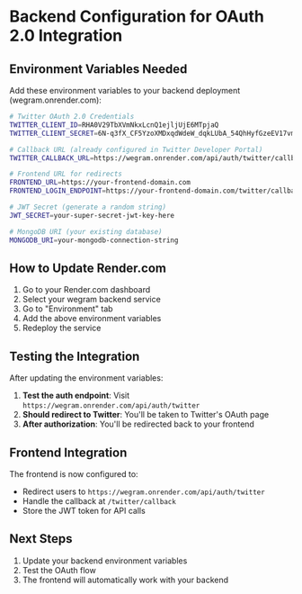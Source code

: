 # Backend Configuration for OAuth 2.0 Integration

## Environment Variables Needed

Add these environment variables to your backend deployment (wegram.onrender.com):

```bash
# Twitter OAuth 2.0 Credentials
TWITTER_CLIENT_ID=RHA0V29TbXVmNkxLcnQ1ejljUjE6MTpjaQ
TWITTER_CLIENT_SECRET=6N-q3fX_CF5YzoXMDxqdWdeW_dqkLUbA_54QhHyfGzeEV17vmX

# Callback URL (already configured in Twitter Developer Portal)
TWITTER_CALLBACK_URL=https://wegram.onrender.com/api/auth/twitter/callback

# Frontend URL for redirects
FRONTEND_URL=https://your-frontend-domain.com
FRONTEND_LOGIN_ENDPOINT=https://your-frontend-domain.com/twitter/callback

# JWT Secret (generate a random string)
JWT_SECRET=your-super-secret-jwt-key-here

# MongoDB URI (your existing database)
MONGODB_URI=your-mongodb-connection-string
```

## How to Update Render.com

1. Go to your Render.com dashboard
2. Select your wegram backend service
3. Go to "Environment" tab
4. Add the above environment variables
5. Redeploy the service

## Testing the Integration

After updating the environment variables:

1. **Test the auth endpoint**: Visit `https://wegram.onrender.com/api/auth/twitter`
2. **Should redirect to Twitter**: You'll be taken to Twitter's OAuth page
3. **After authorization**: You'll be redirected back to your frontend

## Frontend Integration

The frontend is now configured to:
- Redirect users to `https://wegram.onrender.com/api/auth/twitter`
- Handle the callback at `/twitter/callback`
- Store the JWT token for API calls

## Next Steps

1. Update your backend environment variables
2. Test the OAuth flow
3. The frontend will automatically work with your backend
